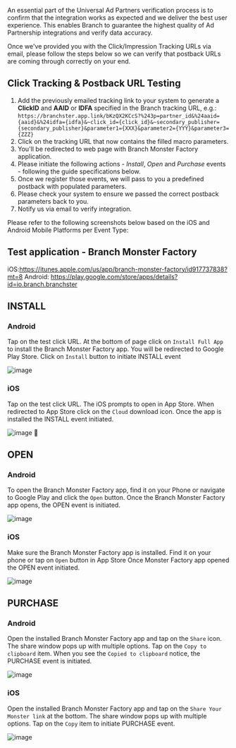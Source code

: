 An essential part of the Universal Ad Partners verification process is to confirm that the integration works as expected and we deliver the best user experience. This enables Branch to guarantee the highest quality of Ad Partnership integrations and verify data accuracy.

Once we've provided you with the Click/Impression Tracking URLs via email, please follow the steps below so we can verify that postback URLs are coming through correctly on your end.

## Click Tracking & Postback URL Testing

1. Add the previously emailed tracking link to your system to generate a **ClickID** and **AAID** or **IDFA** specified in the Branch tracking URL, e.g.: `https://branchster.app.link/bKzQX2KCcS?%243p=partner_id&%24aaid={aaid}&%24idfa={idfa}&~click_id={click_id}&~secondary_publisher={secondary_publisher}&parameter1={XXX}&parameter2={YYY}&parameter3={ZZZ}`
2. Click on the tracking URL that now contains the filled macro parameters.
3. You'll be redirected to web page with Branch Monster Factory application.
4. Please initiate the following actions - *Install*, *Open* and *Purchase* events - following the guide specifications below.
5. Once we register those events, we will pass to you a predefined postback with populated parameters.
6. Please check your system to ensure we passed the correct postback parameters back to you.
7. Notify us via email to verify integration.

Please refer to the following screenshots below based on the iOS and Android Mobile Platforms per Event Type:

## Test application - Branch Monster Factory

iOS:https://itunes.apple.com/us/app/branch-monster-factory/id917737838?mt=8
Android: https://play.google.com/store/apps/details?id=io.branch.branchster


## INSTALL

### Android
Tap on the test click URL.
At the bottom of page click on `Install Full App` to install the Branch Monster Factory app.
You will be redirected to Google Play Store. Click on `Install` button to initiate INSTALL event

![image](/_assets/img/pages/deep-linked-ads/partner-resources/test-install-android.png)

### iOS
Tap on the test click URL. The iOS prompts to open in App Store.
When redirected to App Store click on the `Cloud` download icon. Once the app is installed the INSTALL event  initiated.

![image](/_assets/img/pages/deep-linked-ads/partner-resources/test-install-ios.png)

## OPEN

### Android
To open the Branch Monster Factory app, find it on your Phone or navigate to Google Play and click the `Open` button. Once the Branch Monster Factory app opens, the OPEN event is initiated.

![image](/_assets/img/pages/deep-linked-ads/partner-resources/test-open-android.png)

### iOS
Make sure the Branch Monster Factory app is installed. Find it on your phone or tap on `Open` button in App Store
Once Monster Factory app opened the OPEN event initiated.

![image](/_assets/img/pages/deep-linked-ads/partner-resources/test-open-ios.png)


## PURCHASE

### Android
Open the installed Branch Monster Factory app and tap on the `Share` icon. The share window pops up with multiple options. Tap on the `Copy to clipboard` item. When you see the `Copied to clipboard` notice, the PURCHASE event is initiated.

![image](/_assets/img/pages/deep-linked-ads/partner-resources/test-purchase-android.png)

### iOS
Open the installed Branch Monster Factory app and tap on the `Share Your Monster link` at the bottom. The share window pops up with multiple options. Tap on the `Copy` item to initiate PURCHASE event.

![image](/_assets/img/pages/deep-linked-ads/partner-resources/test-purchase-ios.png)
